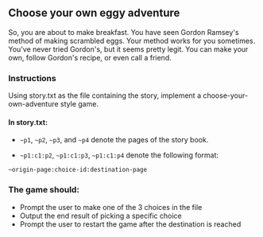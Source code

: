 ## Choose your own eggy adventure

So, you are about to make breakfast. You have seen Gordon Ramsey's method
of making scrambled eggs. Your method works for you sometimes. You've
never tried Gordon's, but it seems pretty legit. You can make your own,
follow Gordon's recipe, or even call a friend.

### Instructions
Using story.txt as the file containing the story, implement a
choose-your-own-adventure style game. 

#### In story.txt:
* `~p1`, `~p2`, `~p3`, and `~p4` denote the pages of the
story book.  

* `~p1:c1:p2`, `~p1:c1:p3`, `~p1:c1:p4` denote the following format:

`~origin-page:choice-id:destination-page`

### The game should:

* Prompt the user to make one of the 3 choices in the file
* Output the end result of picking a specific choice
* Prompt the user to restart the game after the destination is reached
